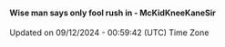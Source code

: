 #### Wise man says only fool rush in - McKidKneeKaneSir
Updated on 09/12/2024 - 00:59:42 (UTC) Time Zone
